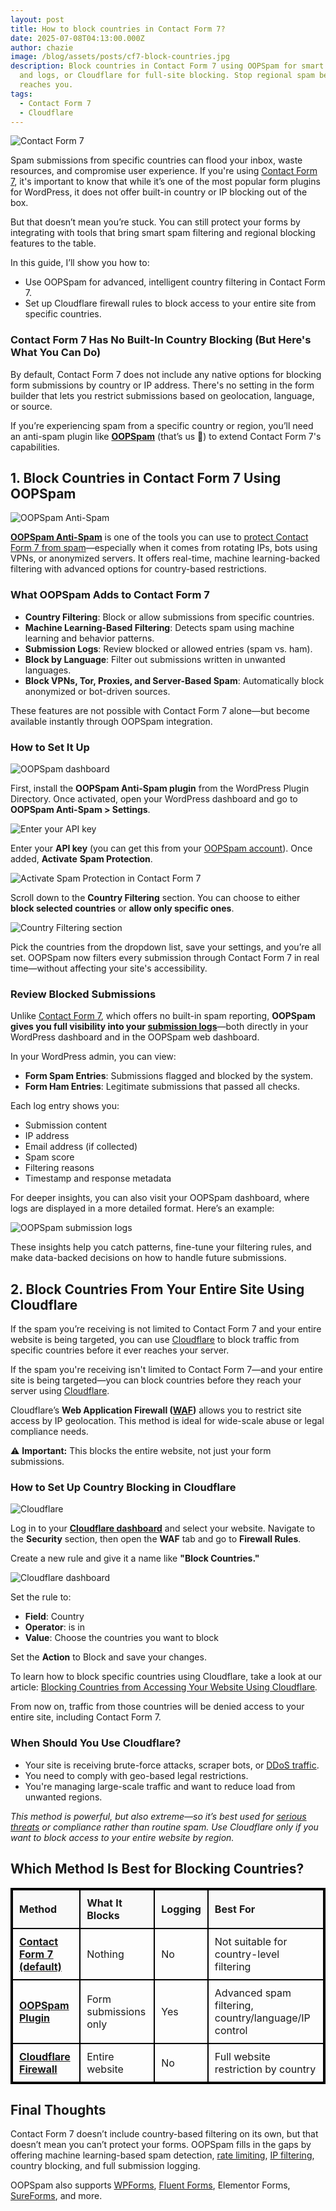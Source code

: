 ```yaml
---
layout: post
title: How to block countries in Contact Form 7?
date: 2025-07-08T04:13:00.000Z
author: chazie
image: /blog/assets/posts/cf7-block-countries.jpg
description: Block countries in Contact Form 7 using OOPSpam for smart filtering
  and logs, or Cloudflare for full-site blocking. Stop regional spam before it
  reaches you.
tags:
  - Contact Form 7
  - Cloudflare
---
```

![Contact Form 7](/blog/assets/posts/using-contact-form-7.png "Contact Form 7")

Spam submissions from specific countries can flood your inbox, waste resources, and compromise user experience. If you're using [Contact Form 7](https://contactform7.com/), it's important to know that while it’s one of the most popular form plugins for WordPress, it does not offer built-in country or IP blocking out of the box.

But that doesn’t mean you’re stuck. You can still protect your forms by integrating with tools that bring smart spam filtering and regional blocking features to the table.

In this guide, I’ll show you how to:

* Use OOPSpam for advanced, intelligent country filtering in Contact Form 7.
* Set up Cloudflare firewall rules to block access to your entire site from specific countries.

### **Contact Form 7 Has No Built-In Country Blocking (But Here's What You Can Do)**

By default, Contact Form 7 does not include any native options for blocking form submissions by country or IP address. There's no setting in the form builder that lets you restrict submissions based on geolocation, language, or source.

If you’re experiencing spam from a specific country or region, you’ll need an anti-spam plugin like **[OOPSpam](https://www.oopspam.com/)** (that’s us 👋) to extend Contact Form 7's capabilities.

## **1. Block Countries in Contact Form 7 Using OOPSpam**

![OOPSpam Anti-Spam](/blog/assets/posts/oopspam-anti-spam-overview.png "OOPSpam Anti-Spam")

**[OOPSpam Anti-Spam](https://wordpress.org/plugins/oopspam-anti-spam/)** is one of the tools you can use to [protect Contact Form 7 from spam](https://www.oopspam.com/spam-filter-for-contactform7)—especially when it comes from rotating IPs, bots using VPNs, or anonymized servers. It offers real-time, machine learning-backed filtering with advanced options for country-based restrictions.

### **What OOPSpam Adds to Contact Form 7**

* **Country Filtering**: Block or allow submissions from specific countries.
* **Machine Learning-Based Filtering**: Detects spam using machine learning and behavior patterns.
* **Submission Logs**: Review blocked or allowed entries (spam vs. ham).
* **Block by Language**: Filter out submissions written in unwanted languages.
* **Block VPNs, Tor, Proxies, and Server-Based Spam**: Automatically block anonymized or bot-driven sources.

These features are not possible with Contact Form 7 alone—but become available instantly through OOPSpam integration.

### **How to Set It Up**

![OOPSpam dashboard ](/blog/assets/posts/oopspam-dashboard-api.png "OOPSpam dashboard ")

First, install the **OOPSpam Anti-Spam plugin** from the WordPress Plugin Directory. Once activated, open your WordPress dashboard and go to **OOPSpam Anti-Spam > Settings**.

![Enter your API key](/blog/assets/posts/oopspam-api-key.png "Enter your API key")

Enter your **API key** (you can get this from your [OOPSpam account](https://app.oopspam.com/Identity/Account/Register)). Once added, **Activate** **Spam Protection**.

![Activate Spam Protection in Contact Form 7](/blog/assets/posts/activate-contact-form-7.png "Activate Spam Protection in Contact Form 7")

Scroll down to the **Country Filtering** section. You can choose to either **block selected countries** or **allow only specific ones**.

![Country Filtering section](/blog/assets/posts/country-filtering-settings.png "Country Filtering section")

Pick the countries from the dropdown list, save your settings, and you’re all set. OOPSpam now filters every submission through Contact Form 7 in real time—without affecting your site's accessibility.

### **Review Blocked Submissions**

Unlike [Contact Form 7](https://www.oopspam.com/blog/oopspam-supports-contact-form-7), which offers no built-in spam reporting, **OOPSpam gives you full visibility into your [submission logs](https://help.oopspam.com/wordpress/form-entries/)**—both directly in your WordPress dashboard and in the OOPSpam web dashboard.

In your WordPress admin, you can view:

* **Form Spam Entries**: Submissions flagged and blocked by the system.
* **Form Ham Entries**: Legitimate submissions that passed all checks.

Each log entry shows you:

* Submission content
* IP address
* Email address (if collected)
* Spam score
* Filtering reasons
* Timestamp and response metadata

For deeper insights, you can also visit your OOPSpam dashboard, where logs are displayed in a more detailed format. Here’s an example:

![OOPSpam submission logs](/blog/assets/posts/screenshot-1.png "OOPSpam submission logs")

These insights help you catch patterns, fine-tune your filtering rules, and make data-backed decisions on how to handle future submissions.

## **2. Block Countries From Your Entire Site Using Cloudflare**

If the spam you’re receiving is not limited to Contact Form 7 and your entire website is being targeted, you can use [Cloudflare](https://www.cloudflare.com/) to block traffic from specific countries before it ever reaches your server.

If the spam you're receiving isn't limited to Contact Form 7—and your entire site is being targeted—you can block countries before they reach your server using [Cloudflare](https://www.cloudflare.com/).

Cloudflare’s **Web Application Firewall ([WAF](https://www.cloudflare.com/lp/ppc/waf-x/))** allows you to restrict site access by IP geolocation. This method is ideal for wide-scale abuse or legal compliance needs.

⚠️ **Important:** This blocks the entire website, not just your form submissions.

### **How to Set Up Country Blocking in Cloudflare**

![Cloudflare](/blog/assets/posts/cloudflare-homepage.png "Cloudflare")

Log in to your **[Cloudflare dashboard](https://dash.cloudflare.com/)** and select your website. Navigate to the **Security** section, then open the **WAF** tab and go to **Firewall Rules**.

Create a new rule and give it a name like **"Block Countries."**

![Cloudflare dashboard](/blog/assets/posts/blocking-countries-in-cloudflare.png "Cloudflare dashboard")

Set the rule to:

* **Field**: Country
* **Operator**: is in
* **Value**: Choose the countries you want to block

Set the **Action** to Block and save your changes.

To learn how to block specific countries using Cloudflare, take a look at our article: [Blocking Countries from Accessing Your Website Using Cloudflare](https://www.oopspam.com/blog/blocking-countries-from-accessing-your-website-using-cloudflare)*.*

From now on, traffic from those countries will be denied access to your entire site, including Contact Form 7.

### **When Should You Use Cloudflare?**

* Your site is receiving brute-force attacks, scraper bots, or [DDoS traffic](https://en.wikipedia.org/wiki/Denial-of-service_attack).
* You need to comply with geo-based legal restrictions.
* You're managing large-scale traffic and want to reduce load from unwanted regions.

*This method is powerful, but also extreme—so it’s best used for [serious threats](https://www.oopspam.com/blog/common-cloudflare-turnstile-errors-in-wordpress-forms-and-how-to-fix-them) or compliance rather than routine spam. Use Cloudflare only if you want to block access to your entire website by region.*

## **Which Method Is Best for Blocking Countries?**

<style>
  table {
    border: 2px solid black;
    border-collapse: collapse;
    width: 100%;
  }
  th, td {
    border: 2px solid black;
    padding: 10px;
    text-align: left;
  }
  th {
    background-color: #f9f9f9;
    font-weight: bold;
  }
  td:first-child {
    font-weight: bold;
  }
  .underline {
    text-decoration: underline;
  }
</style>

<table>
  <thead>
    <tr>
      <th>Method</th>
      <th>What It Blocks</th>
      <th>Logging</th>
      <th>Best For</th>
    </tr>
  </thead>
  <tbody>
    <tr>
      <td><span class="underline">Contact Form 7 (default)</span></td>
      <td>Nothing</td>
      <td>No</td>
      <td>Not suitable for country-level filtering</td>
    </tr>
    <tr>
      <td><span class="underline">OOPSpam Plugin</span></td>
      <td>Form submissions only</td>
      <td>Yes</td>
      <td>Advanced spam filtering, country/language/IP control</td>
    </tr>
    <tr>
      <td><span class="underline">Cloudflare Firewall</span></td>
      <td>Entire website</td>
      <td>No</td>
      <td>Full website restriction by country</td>
    </tr>
  </tbody>
</table>

## **Final Thoughts**

Contact Form 7 doesn’t include country-based filtering on its own, but that doesn’t mean you can’t protect your forms. OOPSpam fills in the gaps by offering machine learning-based spam detection, [rate limiting](https://www.oopspam.com/blog/how-to-limit-form-submissions-in-contact-form-7), [IP filtering](https://www.oopspam.com/blog/how-to-block-vpn-and-data-center-ip-submissions-in-contact-form-7), country blocking, and full submission logging.

OOPSpam also supports [WPForms](https://www.oopspam.com/blog/how-to-block-countries-in-wpforms), [Fluent Forms](https://www.oopspam.com/blog/how-to-block-countries-in-fluent-forms), Elementor Forms, [SureForms](https://www.oopspam.com/blog/how-to-block-countries-in-sureforms), and more.
